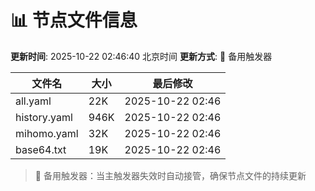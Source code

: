 # 📊 节点文件信息

**更新时间**: 2025-10-22 02:46:40 北京时间
**更新方式**: 🔄 备用触发器

| 文件名 | 大小 | 最后修改 |
|--------|------|----------|
| all.yaml | 22K | 2025-10-22 02:46 |
| history.yaml | 946K | 2025-10-22 02:46 |
| mihomo.yaml | 32K | 2025-10-22 02:46 |
| base64.txt | 19K | 2025-10-22 02:46 |

> 🔄 备用触发器：当主触发器失效时自动接管，确保节点文件的持续更新

